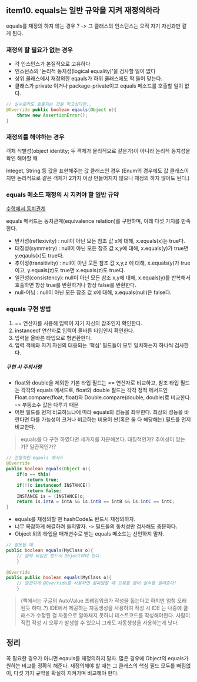 ## item10. equals는 일반 규약을 지켜 재정의하라

equals를 재정의 하지 않는 경우 ? -> 그 클래스의 인스턴스는 오직 자기 자신과만 같게 된다.

### 재정의 할 필요가 없는 경우

- 각 인스턴스가 본질적으로 고유하다
- 인스턴스의 '논리적 동치성(logical equality)'을 검사할 일이 없다
- 상위 클래스에서 재정의한 eqauls가 하위 클래스에도 딱 들어 맞는다.
- 클래스가 private 이거나 package-private이고 equals 메소드를 호출할 일이 없다.

```java
// 실수로라도 호출되는 것을 막고싶다면..
@Override public boolean eqauls(Object o){
    throw new AssertionError();
}
```

### 재정의를 해야하는 경우
객체 식별성(object identity; 두 객체가 물리적으로 같은가)이 아니라 논리적 동치성을 확인 해야할 때

Integet, String 등 값을 표현해주는 값 클래스인 경우 
(Enum의 경우에도 값 클래스이지만 논리적으로 같은 객체가 2가지 이상 만들어지지 않으니 재정의 하지 않아도 된다.)

### equals 메소드 재정의 시 지켜야 할 일반 규약
[수학에서 동치관계](https://ko.wikipedia.org/wiki/%EB%8F%99%EC%B9%98%EA%B4%80%EA%B3%84)

equals 메서드는 동치관계(equivalence relation)를 구현하며, 아래 다섯 가지를 만족한다.
- 반사성(reflexivity) : null이 아닌 모든 참조 값 x에 대해, x.equals(x)는 true다.
- 대칭성(symmetry) : null이 아닌 모든 참조 값 x,y에 대해, x.equals(y)가 true면 y.eqauls(x)도 true다.
- 추이성(transitivity) : null이 아닌 모든 참조 값 x,y,z 에 대해, x.equals(y)가 true이고, y.equals(z)도 true면 x.equals(z)도 true다.
- 일관성(consistency): null이 아닌 모든 참조 x,y에 대해, x.equals(y)를 반복해서 호출하면 항상 true를 반환하거나 항상 false를 반환한다.
- null-아님 : null이 아닌 모든 참조 값 x에 대해, x.equals(null)은 false다.


### equals 구현 방법
1. == 연산자를 사용해 입력이 자기 자신의 참조인지 확인한다.
2. instanceof 연산자로 입력이 올바른 타입인지 확인한다.
3. 입력을 올바른 타입으로 형변환한다.
4. 입력 객체와 자기 자신의 대응되는 '핵심' 필드들이 모두 일치하는지 하나씩 검사한다.

##### 구현 시 주의사항
- float와 double을 제외한 기본 타입 필드는 == 연산자로 비교하고, 참조 타입 필드는 각각의 equals 메서드로,
float와 double 필드는 각각 정적 메서드인 Float.compare(float, float)와 Double.compare(double, double)로 비교한다.
-> 부동소수 값은 다루기 때문
- 어떤 필드를 먼저 비교하느냐에 따라 equals의 성능을 좌우한다.
최상의 성능을 바란다면 다를 가능성이 크거나 비교하는 비용이 싼(혹은 둘 다 해당해는) 필드를 먼저 비교한다.

> equals를 다 구현 하였다면 세가지를 자문해본다. 대칭적인가? 추이성이 있는가? 일관적인가?


```java
// 전형적인 eqauls 메서드
@Override
public boolean equals(Object o){    
    if(o == this)
        return true;
    if(!(o instanceof INSTANCE))
        return false;
    INSTANCE is = (INSTANCE)o;
    return is.intA = intA && is.intB == intB && is.intC == intC; 
}
``` 

- equals를 재정의할 땐 hashCode도 반드시 재정의하자.
- 너무 복잡하게 해결하려 들지말자. -> 필드들의 동치성만 검사해도 충분하다.
- Object 외의 타입을 매개변수로 받는 equals 메소드는 선언하지 말자.


```java
// 잘못된 예 
public boolean equals(MyClass o){
    // 입력 타입은 반드시 Object여야 한다.
    }
    
@Override
public public boolean equals(MyClass o){
    // 일관되게 @Override를 사용하면 컴파일할 때 오류를 뱉어 실수를 알려준다!
    } 
```


> (책에서는 구글의 AutoValue 프레임워크가 작성을 돕는다고 하지만 엄청 오래 된듯 하다..?)
> IDE에서 제공하는 자동생성을 사용하여 작성 시 IDE 는 나중에 클래스가 수정된 걸 자동으로 알아채지 못하니 테스트코드를 작성해야한다.
> 사람이 직접 작성 시 오류가 발생할 수 있으니 그래도 자동생성을 사용하는게 낫다.


## 정리
꼭 필요한 경우가 아니면 eqauls를 재정의하지 말자. 많은 경우에 Object의 equals가 원하는 비교를 정확히 해준다.
재정의해야 할 때는 그 클래스의 핵심 필드 모두를 빠짐없이, 다섯 가지 규약을 확실히 지켜가며 비교해야 한다.